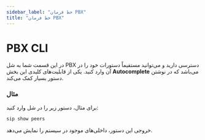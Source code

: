 ```yaml
---
sidebar_label: "خط فرمان PBX"
title: "خط فرمان PBX"
---
```


# PBX CLI

در این قسمت شما به شل PBX دسترسی دارید و می‌توانید مستقیماً دستورات خود را در آن وارد کنید. یکی از قابلیت‌های کلیدی این بخش **Autocomplete** می‌باشد که در نوشتن دستور بسیار کمک می‌کند.

### مثال
برای مثال، دستور زیر را در شل وارد کنید:

```
sip show peers
```

خروجی این دستور، داخلی‌های موجود در سیستم را نمایش می‌دهد.